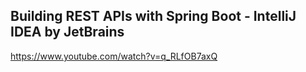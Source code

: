 ## Building REST APIs with Spring Boot - IntelliJ IDEA by JetBrains

https://www.youtube.com/watch?v=q_RLfOB7axQ
